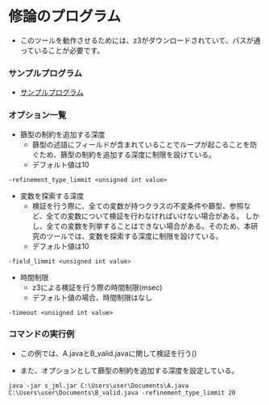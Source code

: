 # 修論のプログラム

- このツールを動作させるためには、z3がダウンロードされていて、パスが通っていることが必要です。

### サンプルプログラム

- [サンプルプログラム](https://github.com/suto0507/shuron_testcase)

### オプション一覧
- 篩型の制約を追加する深度
    - 篩型の述語にフィールドが含まれていることでループが起こることを防ぐため、篩型の制約を追加する深度に制限を設けている。
    - デフォルト値は10

```
-refinement_type_limmit <unsigned int value>
```
- 変数を探索する深度
    - 検証を行う際に、全ての変数が持つクラスの不変条件や篩型、参照など、全ての変数について検証を行わなければいけない場合がある。
しかし、全ての変数を列挙することはできない場合がある。そのため、本研究のツールでは、変数を探索する深度に制限を設けている。
    - デフォルト値は10
```
-field_limmit <unsigned int value>
```
- 時間制限
    - z3による検証を行う際の時間制限(msec)
    - デフォルト値の場合、時間制限はなし
```
-timeout <unsigned int value>
```

### コマンドの実行例
- この例では、A.javaとB_valid.javaに関して検証を行う()

- また、オプションとして篩型の制約を追加する深度を設定している。
```
java -jar s_jml.jar C:\Users\user\Documents\A.java C:\Users\user\Documents\B_valid.java -refinement_type_limmit 20
```